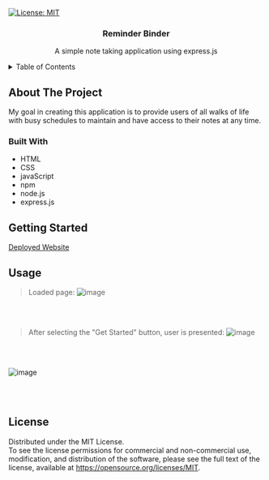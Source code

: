 [![License: MIT](https://img.shields.io/badge/License-MIT-yellow.svg)](https://opensource.org/licenses/MIT)

<a name="readme-top"></a>
<h3 align="center"> Reminder Binder</h3>
<p align="center">
A simple note taking application using express.js
</p>
<!-- Table of content -->
<details>
  <summary>Table of Contents</summary>
  <ol>
    <li>
      <a href="#about-the-project">About The Project</a>
      <ul>
        <li><a href="#built-with">Built With</a></li>
      </ul>
    </li>
    <li>
      <a href="#getting-started">Getting Started</a>
    </li>
    <li><a href="#usage">Usage</a></li>
    <li><a href="#license">License</a></li>
  </ol>
</details>

<!-- ABOUT THE PROJECT -->
## About The Project

My goal in creating this application is to provide users of all walks of life with busy schedules to maintain and have access to their notes at any time. 

### Built With
* HTML
* CSS
* javaScript
* npm
* node.js
* express.js

<!-- GETTING STARTED -->
## Getting Started
<!--Add deployed site link -->
[Deployed Website](https://reminder-binder.herokuapp.com/)

<!-- USAGE EXAMPLES -->
## Usage
>Loaded page:
![image](https://github.com/rajkdh/note.taker/assets/112664790/43c5c6f3-9785-4d72-bc7e-8a8af76f46d2)

<br>
<br>

>After selecting the "Get Started" button, user is presented: 
![image](https://github.com/rajkdh/note.taker/assets/112664790/93563227-0f85-44ee-a2ca-503e75b7112c)


<br>
<br>

>
![image](https://github.com/rajkdh/note.taker/assets/112664790/72b7766a-a50f-4a65-81c2-695326caa567)

<br>
<br>

<!-- LICENSE -->
## License

Distributed under the MIT License. </br>
To see the license permissions for commercial and non-commercial use, modification, and distribution of the software, please see the full text of the license, available at https://opensource.org/licenses/MIT.


